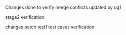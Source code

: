 

Changes done to verify merge conflicts updated by ug1

stage2 verification

changes patch
test1
test cases verification
